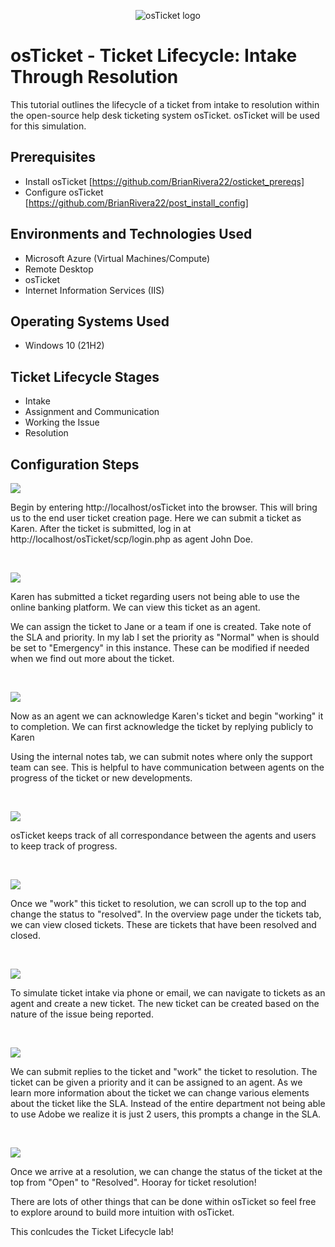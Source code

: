 <p align="center">
<img src="https://i.imgur.com/Clzj7Xs.png" alt="osTicket logo"/>
</p>

<h1>osTicket - Ticket Lifecycle: Intake Through Resolution</h1>
This tutorial outlines the lifecycle of a ticket from intake to resolution within the open-source help desk ticketing system osTicket. osTicket will be used for this simulation.<br />


<h2>Prerequisites</h2>

- Install osTicket [https://github.com/BrianRivera22/osticket_prereqs]
- Configure osTicket [https://github.com/BrianRivera22/post_install_config]

<h2>Environments and Technologies Used</h2>

- Microsoft Azure (Virtual Machines/Compute)
- Remote Desktop
- osTicket
- Internet Information Services (IIS)

<h2>Operating Systems Used </h2>

- Windows 10</b> (21H2)

<h2>Ticket Lifecycle Stages</h2>

- Intake
- Assignment and Communication
- Working the Issue
- Resolution

<h2>Configuration Steps</h2>

<p>
<img src="https://github.com/BrianRivera22/ticket_lifecycle/blob/main/osTicket%20-%20Ticket%20Lifecycle/1.png"/>
</p>
<p>
Begin by entering http://localhost/osTicket into the browser. This will bring us to the end user ticket creation page. Here we can submit a ticket as Karen. After the ticket is submitted, log in at http://localhost/osTicket/scp/login.php as agent John Doe.
</p>
<br />

<p>
<img src="https://github.com/BrianRivera22/ticket_lifecycle/blob/main/osTicket%20-%20Ticket%20Lifecycle/2.png"/>
</p>
<p>
Karen has submitted a ticket regarding users not being able to use the online banking platform. We can view this ticket as an agent.

We can assign the ticket to Jane or a team if one is created. Take note of the SLA and priority. In my lab I set the priority as "Normal" when is should be set to "Emergency" in this instance. These can be modified if needed when we find out more about the ticket.
</p>
<br />

<p>
<img src="https://github.com/BrianRivera22/ticket_lifecycle/blob/main/osTicket%20-%20Ticket%20Lifecycle/3.png"/>
</p>
<p>
Now as an agent we can acknowledge Karen's ticket and begin "working" it to completion. We can first acknowledge the ticket by replying publicly to Karen

Using the internal notes tab, we can submit notes where only the support team can see. This is helpful to have communication between agents on the progress of the ticket or new developments.
</p>
<br />

<p>
<img src="https://github.com/BrianRivera22/ticket_lifecycle/blob/main/osTicket%20-%20Ticket%20Lifecycle/4.png"/>
</p>
<p>
osTicket keeps track of all correspondance between the agents and users to keep track of progress.
</p>
<br />

<p>
<img src="https://github.com/BrianRivera22/ticket_lifecycle/blob/main/osTicket%20-%20Ticket%20Lifecycle/5.png"/>
</p>
<p>
Once we "work" this ticket to resolution, we can scroll up to the top and change the status to "resolved". In the overview page under the tickets tab, we can view closed tickets. These are tickets that have been resolved and closed.
</p>
<br />

<p>
<img src="https://github.com/BrianRivera22/ticket_lifecycle/blob/main/osTicket%20-%20Ticket%20Lifecycle/6.png"/>
</p>
<p>
To simulate ticket intake via phone or email, we can navigate to tickets as an agent and create a new ticket. The new ticket can be created based on the nature of the issue being reported.
</p>
<br />

<p>
<img src="https://github.com/BrianRivera22/ticket_lifecycle/blob/main/osTicket%20-%20Ticket%20Lifecycle/7.png"/>
</p>
<p>
We can submit replies to the ticket and "work" the ticket to resolution. The ticket can be given a priority and it can be assigned to an agent. As we learn more information about the ticket we can change various elements about the ticket like the SLA. Instead of the entire department not being able to use Adobe we realize it is just 2 users, this prompts a change in the SLA.
</p>
<br />

<p>
<img src="https://github.com/BrianRivera22/ticket_lifecycle/blob/main/osTicket%20-%20Ticket%20Lifecycle/8.png"/>
</p>
<p>
Once we arrive at a resolution, we can change the status of the ticket at the top from "Open" to "Resolved". Hooray for ticket resolution!

There are lots of other things that can be done within osTicket so feel free to explore around to build more intuition with osTicket.

This conlcudes the Ticket Lifecycle lab!
</p>
<br />
